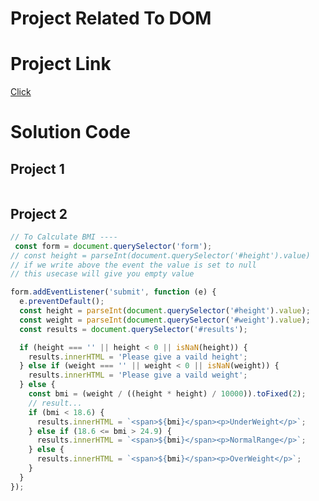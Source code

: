 # Project Related To DOM

# Project Link
[Click](https://stackblitz.com/edit/dom-project-chaiaurcode?file=index.html)


# Solution Code

## Project 1
```javascript
```

## Project 2
```javascript
// To Calculate BMI ----
 const form = document.querySelector('form');
// const height = parseInt(document.querySelector('#height').value)
// if we write above the event the value is set to null
// this usecase will give you empty value

form.addEventListener('submit', function (e) {
  e.preventDefault();
  const height = parseInt(document.querySelector('#height').value);
  const weight = parseInt(document.querySelector('#weight').value);
  const results = document.querySelector('#results');

  if (height === '' || height < 0 || isNaN(height)) {
    results.innerHTML = 'Please give a vaild height';
  } else if (weight === '' || weight < 0 || isNaN(weight)) {
    results.innerHTML = 'Please give a vaild weight';
  } else {
    const bmi = (weight / ((height * height) / 10000)).toFixed(2);
    // result...
    if (bmi < 18.6) {
      results.innerHTML = `<span>${bmi}</span><p>UnderWeight</p>`;
    } else if (18.6 <= bmi > 24.9) {
      results.innerHTML = `<span>${bmi}</span><p>NormalRange</p>`;
    } else {
      results.innerHTML = `<span>${bmi}</span><p>OverWeight</p>`;
    }
  }
});


```